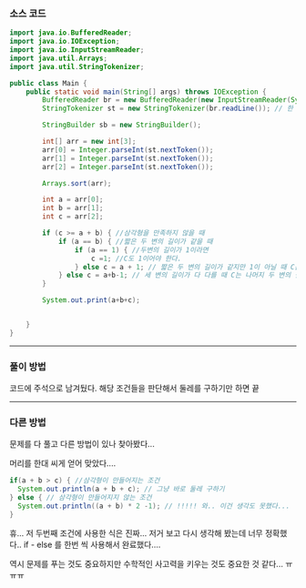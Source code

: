 ### 소스 코드
```java
import java.io.BufferedReader;
import java.io.IOException;
import java.io.InputStreamReader;
import java.util.Arrays;
import java.util.StringTokenizer;

public class Main {
    public static void main(String[] args) throws IOException {
        BufferedReader br = new BufferedReader(new InputStreamReader(System.in)); // 한 줄 씩 입력받기(Enter)
        StringTokenizer st = new StringTokenizer(br.readLine()); // 한 줄에 여러 데이터 받기, Space

        StringBuilder sb = new StringBuilder();

        int[] arr = new int[3];
        arr[0] = Integer.parseInt(st.nextToken());
        arr[1] = Integer.parseInt(st.nextToken());
        arr[2] = Integer.parseInt(st.nextToken());

        Arrays.sort(arr);

        int a = arr[0];
        int b = arr[1];
        int c = arr[2];

        if (c >= a + b) { //삼각형을 만족하지 않을 때
            if (a == b) { //짧은 두 변의 길이가 같을 때
                if (a == 1) { //두변의 길이가 1이라면
                    c =1; //C도 1이어야 한다.
                } else c = a + 1; // 짧은 두 변의 길이가 같지만 1이 아닐 때 C는 그 변의 길이보다 1 크면 된다. 
            } else c = a+b-1; // 세 변의 길이가 다 다를 때 C는 나머지 두 변의 길이보다 1 작으면 된다.
        }

        System.out.print(a+b+c);


    }
}
```

---

### 풀이 방법

코드에 주석으로 남겨뒀다. 해당 조건들을 판단해서 둘레를 구하기만 하면 끝

---

### 다른 방법

문제를 다 풀고 다른 방법이 있나 찾아봤다...

머리를 한대 씨게 얻어 맞았다....

```java
if(a + b > c) { //삼각형이 만들어지는 조건
  System.out.println(a + b + c); // 그냥 바로 둘레 구하기
} else { // 삼각형이 만들어지지 않는 조건
  System.out.println((a + b) * 2 -1); // !!!!! 와.. 이건 생각도 못했다...
}
```

휴... 저 두번째 조건에 사용한 식은 진짜... 저거 보고 다시 생각해 봤는데 너무 정확했다.. if - else 를 한번 씩 사용해서 완료했다....

역시 문제를 푸는 것도 중요하지만 수학적인 사고력을 키우는 것도 중요한 것 같다... ㅠㅠㅠ 
